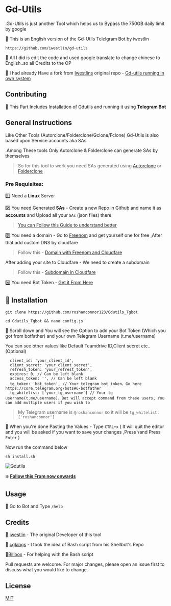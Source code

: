 # Gd-Utils

.Gd-Utils is just another Tool which helps us to Bypass the 750GB daily limit by google

🌟 This is an English version of the Gd-Utils Telelgram Bot by iwestlin

    https://github.com/iwestlin/gd-utils
 
🌟 All I did is edit the code and used google translate to change chinese to English..so all Credits to the OP

🌟 I had already Have a fork from [Iwestlins](https://github.com/iwestlin) original repo - [Gd-utils running in own system](https://github.com/roshanconnor123/gd-utils)
## Contributing

🌟 This Part Includes Installation of Gdutils and running it using **Telegram Bot**
## General Instructions
Like Other Tools (Autorclone/Folderclone/Gclone/Fclone)  Gd-Utils is also based upon Service accounts aka SAs

.Among These tools Only Autorclone & Folderclone can generate SAs by themselves
>So for this tool to work you need SAs generated using [Autorclone](https://github.com/xyou365/AutoRclone) or [Folderclone](https://github.com/Spazzlo/folderclone)
### Pre Requisites:

1️⃣ Need a **Linux** Server

2️⃣ You need Generated **SAs** - Create a new Repo in Github and name it as **accounts** and Upload all your `SAs` (json files) there
>[You can Follow this Guide to understand better](https://telegra.ph/Uploading-Service-Accounts-to-Github-07-09)

3️⃣ You need a domain - Go to [Freenom](https://my.freenom.com/) and get yourself one for free ,After that add custom DNS by cloudfare
>Follow this - [Domain with Freenom and Cloudfare](https://dev.to/hieplpvip/get-a-free-domain-with-freenom-and-cloudflare-k1j#:~:text=Step%201%3A%20Go%20to%20https%3A%2F%2Fwww.cloudflare.com,Free%20and%20click%20Confirm%20plan.)

After adding your site to Cloudfare - We need to create a subdomain
>Follow this - [Subdomain in Cloudfare](https://telegra.ph/Creating-a-Subdomain-in-Cloudfare-08-05)

4️⃣ You need Bot Token - [Get it From Here](https://t.me/botfather)

## 🔳 Installation
```
git clone https://github.com/roshanconnor123/Gdutils_Tgbot
```
```
cd Gdutils_Tgbot && nano config.js
```
🔷 Scroll down and You will see the Option to add your Bot Token (Which you got from botfather) and your own Telegram Username (t.me/username)

You can see other values like Default Teamdrive ID,Client secret etc..(Optional)
```
  client_id: 'your_client_id',
  client_secret: 'your_client_secret',
  refresh_token: 'your_refrest_token',
  expires: 0, // Can be left blank
  access_token: '', // Can be left blank
  tg_token: 'bot_token', // Your telegram bot token，Go here https://core.telegram.org/bots#6-botfather
  tg_whitelist: ['your_tg_username'] // Your tg username(t.me/username)，Bot will accept command from these users, You can add multiple users if you wish to
```
>My Telegram username is `@roshanconnor` so it will be `tg_whitelist: ['roshanconnor']`
  
🔷 When you're done Pasting the Values - Type `CTRL+x` ( It will quit the editor and you will be asked if you want to save your changes ,Press `Y`and Press `Enter` )

Now run the command below 
```
sh install.sh
```
![Gdutils](https://i.ibb.co/K9FJxJW/Screenshot-759.png)

❄️ **[Follow this From now onwards](https://telegra.ph/Gdutils-Tg-Bot-08-07)**

## Usage
🔷 Go to Bot and Type `/help`
## Credits
👏 [iwestlin](https://github.com/iwestlin) - The original Developer of this tool

👏 [cgkings](https://github.com/cgkings) - I took the idea of Bash script from his Shellbot's Repo

👏[Bilibox](https://github.com/Bilibox) - For helping with the Bash script

Pull requests are welcome. For major changes, please open an issue first to discuss what you would like to change.


## License
[MIT](https://choosealicense.com/licenses/mit/)
